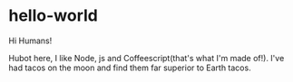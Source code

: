 # hello-world

Hi Humans!
 
Hubot here, I like Node, js and Coffeescript(that's what I'm made of!).
I've had tacos on the moon and find them far superior to Earth tacos.
